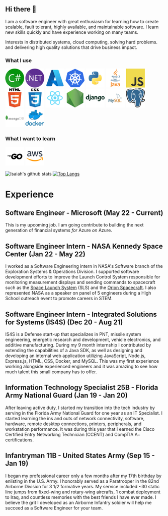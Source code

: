 ## Hi there 👋

I am a software engineer with great enthusiasm for learning how to create scalable, fault tolerant, highly available, and maintainable software. I learn new skills quickly and have experience working on many teams.

Interests in distributed systems, cloud computing, solving hard problems. and delivering high quality solutions that drive business impact.


### What I use
<code><img height="60" src="https://raw.githubusercontent.com/github/explore/80688e429a7d4ef2fca1e82350fe8e3517d3494d/topics/csharp/csharp.png"></code>
<code><img height="60" src="https://raw.githubusercontent.com/github/explore/93d8a67084f94b2a444e510199a6e7622e5b09a3/topics/dotnet/dotnet.png"></code>
<code><img height="60" src="https://raw.githubusercontent.com/github/explore/eaef8552d8b082ffafe2bfc8a5023d47da904aac/topics/azure/azure.png"></code>
<code><img height="60" src="https://raw.githubusercontent.com/github/explore/01ea2a586e5da744792d0ccfce2f68b861f29301/topics/kubernetes/kubernetes.png"></code>
<code><img height="60" src="https://raw.githubusercontent.com/github/explore/80688e429a7d4ef2fca1e82350fe8e3517d3494d/topics/python/python.png"></code>
<code><img height="60" src="https://raw.githubusercontent.com/github/explore/5b3600551e122a3277c2c5368af2ad5725ffa9a1/topics/java/java.png"></code>
<code><img height="60" src="https://raw.githubusercontent.com/github/explore/80688e429a7d4ef2fca1e82350fe8e3517d3494d/topics/javascript/javascript.png"></code>
<code><img height="60" src="https://raw.githubusercontent.com/github/explore/80688e429a7d4ef2fca1e82350fe8e3517d3494d/topics/html/html.png"></code>
<code><img height="60" src="https://raw.githubusercontent.com/github/explore/80688e429a7d4ef2fca1e82350fe8e3517d3494d/topics/css/css.png"></code>
<code><img height="60" src="https://raw.githubusercontent.com/github/explore/80688e429a7d4ef2fca1e82350fe8e3517d3494d/topics/react/react.png"></code>
<code><img height="60" src="https://raw.githubusercontent.com/github/explore/80688e429a7d4ef2fca1e82350fe8e3517d3494d/topics/nodejs/nodejs.png"></code>
<code><img height="60" src="https://raw.githubusercontent.com/github/explore/7456fdff59816d37ef383a6c8f32a26ff7332db2/topics/django/django.png"></code>
<code><img height="60" src="https://raw.githubusercontent.com/github/explore/80688e429a7d4ef2fca1e82350fe8e3517d3494d/topics/mysql/mysql.png"></code>
<code><img height="60" src="https://raw.githubusercontent.com/github/explore/80688e429a7d4ef2fca1e82350fe8e3517d3494d/topics/postgresql/postgresql.png"></code>
<code><img height="60" src="https://raw.githubusercontent.com/github/explore/80688e429a7d4ef2fca1e82350fe8e3517d3494d/topics/mongodb/mongodb.png"></code>
<code><img height="60" src="https://raw.githubusercontent.com/github/explore/80688e429a7d4ef2fca1e82350fe8e3517d3494d/topics/docker/docker.png"></code>



### What I want to learn 
<code><img height="60" src="https://raw.githubusercontent.com/github/explore/80688e429a7d4ef2fca1e82350fe8e3517d3494d/topics/go/go.png"></code>
<code><img height="60" src="https://raw.githubusercontent.com/github/explore/fbceb94436312b6dacde68d122a5b9c7d11f9524/topics/aws/aws.png"></code>






![Isaiah's github stats](https://github-readme-stats.vercel.app/api?username=idkburkes&show_icons=true&count_private=true&hide=stars&include_all_commits=true&theme=buefy)
[![Top Langs](https://github-readme-stats.vercel.app/api/top-langs/?username=idkburkes&layout=compact)](https://github.com/anuraghazra/github-readme-stats)

# Experience

## Software Engineer - Microsoft (May 22 - Current)

This is my upcoming job. I am going contribute to building the next generation of financial systems <em>for</em> Azure <em>on</em> Azure.

## Software Engineer Intern - NASA Kennedy Space Center (Jan 22 - May 22)

I worked as a Software Engineering intern in NASA's Software branch of the Exploration Systems & Operations Division. I supported software development efforts to improve the Launch Control System responsible for monitoring measurement displays and sending commands to spacecraft such as the [Space Launch System](https://www.nasa.gov/exploration/systems/sls/index.html) (SLS) and the [Orion Spacecraft](https://www.nasa.gov/exploration/systems/orion/index.html). I also represented NASA as a speaker on panel of 5 engineers during a High School outreach event to promote careers in STEM.


## Software Engineer Intern - Integrated Solutions for Systems (IS4S) (Dec 20 - Aug 21)

IS4S is a Defense start-up that specializes in PNT, missile system engineering, energetic research and development, vehicle electronics, and additive manufacturing. During my 9 month internship I contributed by extending the capabilities of a Java SDK, as well as designing and developing an internal web application utilizing JavaScript, Node.js, Express.js, HTML, CSS, Docker, and MySQL. This was my first experience working alongside experienced engineers and it was amazing to see how much talent this small company has to offer.

## Information Technology Specialist 25B - Florida Army National Guard (Jan 19 - Jan 20)

After leaving active duty, I started my transition into the tech industry by serving in the Florida Army National Guard for one year as an IT Specialist. I started learning the ins and outs of network connectivity, software, hardware, remote desktop connections, printers, peripherals, and workstation performance. It was during this year that I earned the Cisco Certified Entry Networking Technician (CCENT) and CompTIA A+ certifications.

## Infantryman 11B - United States Army (Sep 15 - Jan 19)

I began my professional career only a few months after my 17th birthday by enlisting in the U.S. Army. I honorably served as a Paratrooper in the 82nd Airborne Division for 3 1/2 formative years. My service included ~30 static line jumps from fixed-wing and rotary-wing aircrafts, 1 combat deployment to Iraq, and countless memories with the best friends I have ever made. I believe the grit I developed as an Airborne Infantry soldier will help me succeed as a Software Engineer for your team.
